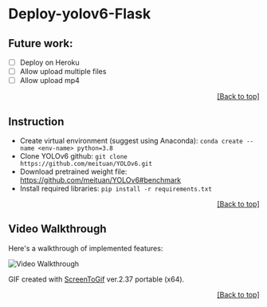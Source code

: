 # Deploy-yolov6-Flask

## Future work:
* [ ] Deploy on Heroku
* [ ] Allow upload multiple files
* [ ] Allow upload mp4

<p align="right"><a href="#deploy-yolov6-flask">[Back to top]</a></p>

## Instruction
* Create virtual environment (suggest using Anaconda): `conda create --name <env-name> python=3.8`
* Clone YOLOv6 github: `git clone https://github.com/meituan/YOLOv6.git`
* Download pretrained weight file: https://github.com/meituan/YOLOv6#benchmark
* Install required libraries: `pip install -r requirements.txt`

<p align="right"><a href="#deploy-yolov6-flask">[Back to top]</a></p>


## Video Walkthrough
Here's a walkthrough of implemented features:

<img src='app-walkthrough.gif' title='Video Walkthrough' width='' alt='Video Walkthrough' />

GIF created with [ScreenToGif](https://www.screentogif.com/) ver.2.37 portable (x64).  

<p align="right"><a href="#deploy-yolov6-flask">[Back to top]</a></p>

<!-- Follow https://www.youtube.com/watch?v=I9BBGulrOmo
 ==> https://tutorial101.blogspot.com/2021/04/python-flask-upload-and-display-image.html -->